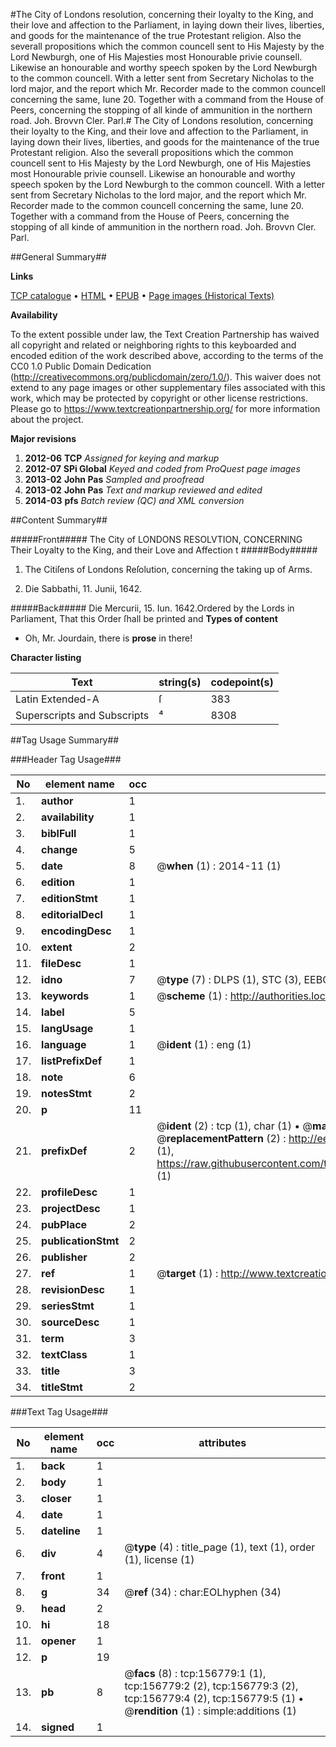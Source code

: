 #The City of Londons resolution, concerning their loyalty to the King, and their love and affection to the Parliament, in laying down their lives, liberties, and goods for the maintenance of the true Protestant religion. Also the severall propositions which the common councell sent to His Majesty by the Lord Newburgh, one of His Majesties most Honourable privie counsell. Likewise an honourable and worthy speech spoken by the Lord Newburgh to the common councell. With a letter sent from Secretary Nicholas to the lord major, and the report which Mr. Recorder made to the common councell concerning the same, Iune 20. Together with a command from the House of Peers, concerning the stopping of all kinde of ammunition in the northern road. Joh. Brovvn Cler. Parl.#
The City of Londons resolution, concerning their loyalty to the King, and their love and affection to the Parliament, in laying down their lives, liberties, and goods for the maintenance of the true Protestant religion. Also the severall propositions which the common councell sent to His Majesty by the Lord Newburgh, one of His Majesties most Honourable privie counsell. Likewise an honourable and worthy speech spoken by the Lord Newburgh to the common councell. With a letter sent from Secretary Nicholas to the lord major, and the report which Mr. Recorder made to the common councell concerning the same, Iune 20. Together with a command from the House of Peers, concerning the stopping of all kinde of ammunition in the northern road. Joh. Brovvn Cler. Parl.

##General Summary##

**Links**

[TCP catalogue](http://www.ota.ox.ac.uk/tcp/)  • 
[HTML](http://tei.it.ox.ac.uk/tcp/Texts-HTML/free/A79/A79825.html)  • 
[EPUB](http://tei.it.ox.ac.uk/tcp/Texts-EPUB/free/A79/A79825.epub) • 
[Page images (Historical Texts)](https://historicaltexts.jisc.ac.uk/eebo-99859188e)

**Availability**

To the extent possible under law, the Text Creation Partnership has waived all copyright and related or neighboring rights to this keyboarded and encoded edition of the work described above, according to the terms of the CC0 1.0 Public Domain Dedication (http://creativecommons.org/publicdomain/zero/1.0/). This waiver does not extend to any page images or other supplementary files associated with this work, which may be protected by copyright or other license restrictions. Please go to https://www.textcreationpartnership.org/ for more information about the project.

**Major revisions**

1. __2012-06__ __TCP__ *Assigned for keying and markup*
1. __2012-07__ __SPi Global__ *Keyed and coded from ProQuest page images*
1. __2013-02__ __John Pas__ *Sampled and proofread*
1. __2013-02__ __John Pas__ *Text and markup reviewed and edited*
1. __2014-03__ __pfs__ *Batch review (QC) and XML conversion*

##Content Summary##

#####Front#####
The City of LONDONS RESOLVTION, CONCERNING Their Loyalty to the King, and their Love and Affection t
#####Body#####

1. The Citiſens of Londons Reſolution, concerning the taking up of Arms.

1. Die Sabbathi, 11. Junii, 1642.

#####Back#####
Die Mercurii, 15. Iun. 1642.Ordered by the Lords in Parliament, That this Order ſhall be printed and
**Types of content**

  * Oh, Mr. Jourdain, there is **prose** in there!

**Character listing**


|Text|string(s)|codepoint(s)|
|---|---|---|
|Latin Extended-A|ſ|383|
|Superscripts             and Subscripts|⁴|8308|

##Tag Usage Summary##

###Header Tag Usage###

|No|element name|occ|attributes|
|---|---|---|---|
|1.|__author__|1||
|2.|__availability__|1||
|3.|__biblFull__|1||
|4.|__change__|5||
|5.|__date__|8| @__when__ (1) : 2014-11 (1)|
|6.|__edition__|1||
|7.|__editionStmt__|1||
|8.|__editorialDecl__|1||
|9.|__encodingDesc__|1||
|10.|__extent__|2||
|11.|__fileDesc__|1||
|12.|__idno__|7| @__type__ (7) : DLPS (1), STC (3), EEBO-CITATION (1), PROQUEST (1), VID (1)|
|13.|__keywords__|1| @__scheme__ (1) : http://authorities.loc.gov/ (1)|
|14.|__label__|5||
|15.|__langUsage__|1||
|16.|__language__|1| @__ident__ (1) : eng (1)|
|17.|__listPrefixDef__|1||
|18.|__note__|6||
|19.|__notesStmt__|2||
|20.|__p__|11||
|21.|__prefixDef__|2| @__ident__ (2) : tcp (1), char (1)  •  @__matchPattern__ (2) : ([0-9\-]+):([0-9IVX]+) (1), (.+) (1)  •  @__replacementPattern__ (2) : http://eebo.chadwyck.com/downloadtiff?vid=$1&page=$2 (1), https://raw.githubusercontent.com/textcreationpartnership/Texts/master/tcpchars.xml#$1 (1)|
|22.|__profileDesc__|1||
|23.|__projectDesc__|1||
|24.|__pubPlace__|2||
|25.|__publicationStmt__|2||
|26.|__publisher__|2||
|27.|__ref__|1| @__target__ (1) : http://www.textcreationpartnership.org/docs/. (1)|
|28.|__revisionDesc__|1||
|29.|__seriesStmt__|1||
|30.|__sourceDesc__|1||
|31.|__term__|3||
|32.|__textClass__|1||
|33.|__title__|3||
|34.|__titleStmt__|2||


###Text Tag Usage###

|No|element name|occ|attributes|
|---|---|---|---|
|1.|__back__|1||
|2.|__body__|1||
|3.|__closer__|1||
|4.|__date__|1||
|5.|__dateline__|1||
|6.|__div__|4| @__type__ (4) : title_page (1), text (1), order (1), license (1)|
|7.|__front__|1||
|8.|__g__|34| @__ref__ (34) : char:EOLhyphen (34)|
|9.|__head__|2||
|10.|__hi__|18||
|11.|__opener__|1||
|12.|__p__|19||
|13.|__pb__|8| @__facs__ (8) : tcp:156779:1 (1), tcp:156779:2 (2), tcp:156779:3 (2), tcp:156779:4 (2), tcp:156779:5 (1)  •  @__rendition__ (1) : simple:additions (1)|
|14.|__signed__|1||
